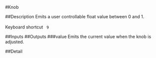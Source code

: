 #Knob

##Description
Emits a user controllable float value between 0 and 1.<br><br>Keyboard shortcut&nbsp;&nbsp;&nbsp;`9`

##Inputs
##Outputs
###value
Emits the current value when the knob is adjusted.

##Detail

